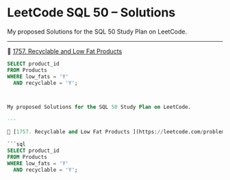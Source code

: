 # LeetCode SQL 50 – Solutions

My proposed Solutions for the SQL 50 Study Plan on LeetCode.

---

🔗 [1757. Recyclable and Low Fat Products ](https://leetcode.com/problems/recyclable-and-low-fat-products/)

```sql
SELECT product_id
FROM Products
WHERE low_fats = 'Y'
  AND recyclable = 'Y';



My proposed Solutions for the SQL 50 Study Plan on LeetCode.

---

🔗 [1757. Recyclable and Low Fat Products ](https://leetcode.com/problems/recyclable-and-low-fat-products/)

```sql
SELECT product_id
FROM Products
WHERE low_fats = 'Y'
  AND recyclable = 'Y';

